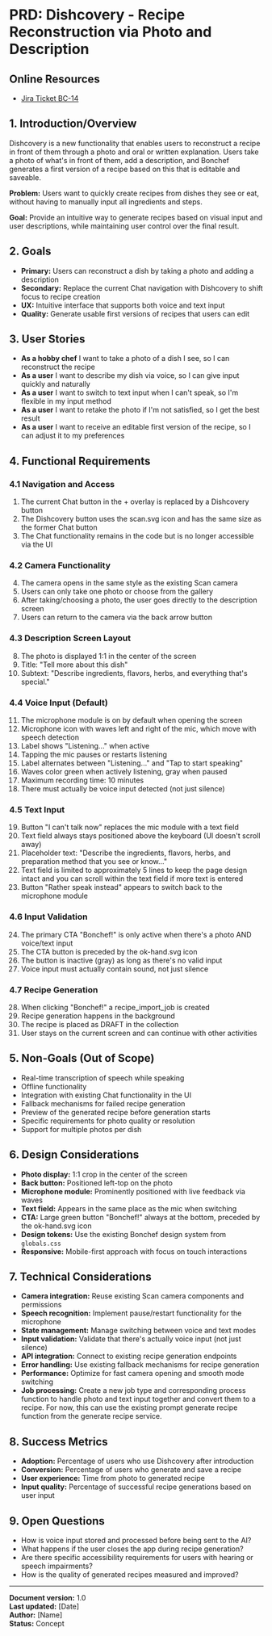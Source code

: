 # PRD: Dishcovery - Recipe Reconstruction via Photo and Description

## Online Resources

- [Jira Ticket BC-14](https://bonchef.atlassian.net/browse/BC-14)

## 1. Introduction/Overview

Dishcovery is a new functionality that enables users to reconstruct a recipe in front of them through a photo and oral or written explanation. Users take a photo of what's in front of them, add a description, and Bonchef generates a first version of a recipe based on this that is editable and saveable.

**Problem:** Users want to quickly create recipes from dishes they see or eat, without having to manually input all ingredients and steps.

**Goal:** Provide an intuitive way to generate recipes based on visual input and user descriptions, while maintaining user control over the final result.

## 2. Goals

- **Primary:** Users can reconstruct a dish by taking a photo and adding a description
- **Secondary:** Replace the current Chat navigation with Dishcovery to shift focus to recipe creation
- **UX:** Intuitive interface that supports both voice and text input
- **Quality:** Generate usable first versions of recipes that users can edit

## 3. User Stories

- **As a hobby chef** I want to take a photo of a dish I see, so I can reconstruct the recipe
- **As a user** I want to describe my dish via voice, so I can give input quickly and naturally
- **As a user** I want to switch to text input when I can't speak, so I'm flexible in my input method
- **As a user** I want to retake the photo if I'm not satisfied, so I get the best result
- **As a user** I want to receive an editable first version of the recipe, so I can adjust it to my preferences

## 4. Functional Requirements

### 4.1 Navigation and Access

1. The current Chat button in the + overlay is replaced by a Dishcovery button
2. The Dishcovery button uses the scan.svg icon and has the same size as the former Chat button
3. The Chat functionality remains in the code but is no longer accessible via the UI

### 4.2 Camera Functionality

4. The camera opens in the same style as the existing Scan camera
5. Users can only take one photo or choose from the gallery
6. After taking/choosing a photo, the user goes directly to the description screen
7. Users can return to the camera via the back arrow button

### 4.3 Description Screen Layout

8. The photo is displayed 1:1 in the center of the screen
9. Title: "Tell more about this dish"
10. Subtext: "Describe ingredients, flavors, herbs, and everything that's special."

### 4.4 Voice Input (Default)

11. The microphone module is on by default when opening the screen
12. Microphone icon with waves left and right of the mic, which move with speech detection
13. Label shows "Listening..." when active
14. Tapping the mic pauses or restarts listening
15. Label alternates between "Listening..." and "Tap to start speaking"
16. Waves color green when actively listening, gray when paused
17. Maximum recording time: 10 minutes
18. There must actually be voice input detected (not just silence)

### 4.5 Text Input

19. Button "I can't talk now" replaces the mic module with a text field
20. Text field always stays positioned above the keyboard (UI doesn't scroll away)
21. Placeholder text: "Describe the ingredients, flavors, herbs, and preparation method that you see or know..."
22. Text field is limited to approximately 5 lines to keep the page design intact and you can scroll within the text field if more text is entered
23. Button "Rather speak instead" appears to switch back to the microphone module

### 4.6 Input Validation

24. The primary CTA "Bonchef!" is only active when there's a photo AND voice/text input
25. The CTA button is preceded by the ok-hand.svg icon
26. The button is inactive (gray) as long as there's no valid input
27. Voice input must actually contain sound, not just silence

### 4.7 Recipe Generation

28. When clicking "Bonchef!" a recipe_import_job is created
29. Recipe generation happens in the background
30. The recipe is placed as DRAFT in the collection
31. User stays on the current screen and can continue with other activities

## 5. Non-Goals (Out of Scope)

- Real-time transcription of speech while speaking
- Offline functionality
- Integration with existing Chat functionality in the UI
- Fallback mechanisms for failed recipe generation
- Preview of the generated recipe before generation starts
- Specific requirements for photo quality or resolution
- Support for multiple photos per dish

## 6. Design Considerations

- **Photo display:** 1:1 crop in the center of the screen
- **Back button:** Positioned left-top on the photo
- **Microphone module:** Prominently positioned with live feedback via waves
- **Text field:** Appears in the same place as the mic when switching
- **CTA:** Large green button "Bonchef!" always at the bottom, preceded by the ok-hand.svg icon
- **Design tokens:** Use the existing Bonchef design system from `globals.css`
- **Responsive:** Mobile-first approach with focus on touch interactions

## 7. Technical Considerations

- **Camera integration:** Reuse existing Scan camera components and permissions
- **Speech recognition:** Implement pause/restart functionality for the microphone
- **State management:** Manage switching between voice and text modes
- **Input validation:** Validate that there's actually voice input (not just silence)
- **API integration:** Connect to existing recipe generation endpoints
- **Error handling:** Use existing fallback mechanisms for recipe generation
- **Performance:** Optimize for fast camera opening and smooth mode switching
- **Job processing:** Create a new job type and corresponding process function to handle photo and text input together and convert them to a recipe. For now, this can use the existing prompt generate recipe function from the generate recipe service.

## 8. Success Metrics

- **Adoption:** Percentage of users who use Dishcovery after introduction
- **Conversion:** Percentage of users who generate and save a recipe
- **User experience:** Time from photo to generated recipe
- **Input quality:** Percentage of successful recipe generations based on user input

## 9. Open Questions

- How is voice input stored and processed before being sent to the AI?
- What happens if the user closes the app during recipe generation?
- Are there specific accessibility requirements for users with hearing or speech impairments?
- How is the quality of generated recipes measured and improved?

---

**Document version:** 1.0  
**Last updated:** [Date]  
**Author:** [Name]  
**Status:** Concept
